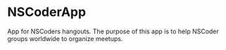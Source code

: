 NSCoderApp
==========

App for NSCoders hangouts. The purpose of this app is to help NSCoder groups worldwide to organize meetups.
